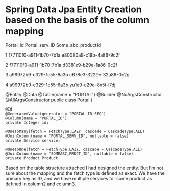 
# Spring Data Jpa Entity Creation based on the basis of the column mapping





Portal_Id
Portal_serv_ID
Some_abc_productId




1
f77110f0-a911-1b70-7b1a
e80080a9-c19b-4a86-9c2f


2
f77110f0-a911-1b70-7b1a
d3381e9-b29e-1a86-9c2f


3
a99972b9-c329-1c55-6a3b
c678e3-3229e-32a86-0c2g


4
a99972b9-c329-1c55-6a3b
yu1e9-c29e-8n5t-i7dj




@Entity
@Data
@Table(name = "PORTAL")
@Builder
@NoArgsConstructor
@AllArgsConstructor
public class Portal {

    @Id
    @GeneratedValue(generator = "PORTAL_ID_SEQ")
    @Column(name = "PORTAL_ID")
    private Integer id;

    @OneToMany(fetch = FetchType.LAZY, cascade = CascadeType.ALL)
    @JoinColumn(name = "PORTAL_SERV_ID", nullable = false)
    private Service service;

    @OneToOne(fetch = FetchType.LAZY, cascade = CascadeType.ALL)
    @JoinColumn(name = "SOMEABC_PRDCT_ID", nullable = false)
    private Product Product



Based on the table structure attached I had designed the entity. But I'm not sure about the mapping and the fetch type is defined as exact. We have the primary key as ID, and we have multiple services for some product as defined in column2 and column3.

        